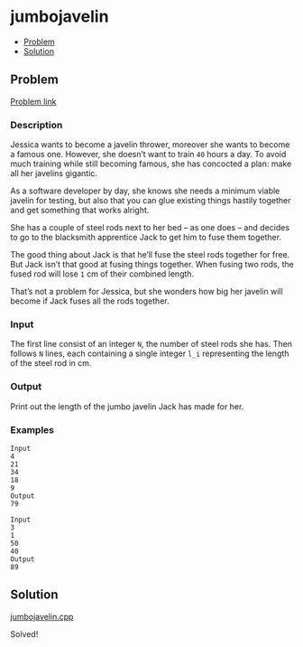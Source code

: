 # jumbojavelin
- [Problem](#problem)
- [Solution](#jumbojavelin.cpp)

## Problem
[Problem link](https://open.kattis.com/problems/jumbojavelin)

### Description
Jessica wants to become a javelin thrower, moreover she wants to become a famous one. However, she doesn’t want to train `40` hours a day. To avoid much training while still becoming famous, she has concocted a plan: make all her javelins gigantic.

As a software developer by day, she knows she needs a minimum viable javelin for testing, but also that you can glue existing things hastily together and get something that works alright.

She has a couple of steel rods next to her bed – as one does – and decides to go to the blacksmith apprentice Jack to get him to fuse them together.

The good thing about Jack is that he’ll fuse the steel rods together for free. But Jack isn’t that good at fusing things together. When fusing two rods, the fused rod will lose `1` cm of their combined length.

That’s not a problem for Jessica, but she wonders how big her javelin will become if Jack fuses all the rods together.

### Input
The first line consist of an integer `N`, the number of steel rods she has. Then follows `N` lines, each containing a single integer `l_i` representing the length of the steel rod in cm.

### Output
Print out the length of the jumbo javelin Jack has made for her.

### Examples
```
Input
4
21
34
18
9
Output
79
```
```
Input
3
1
50
40
Output
89
```

## Solution

[jumbojavelin.cpp](./jumbojavelin.cpp)

Solved!